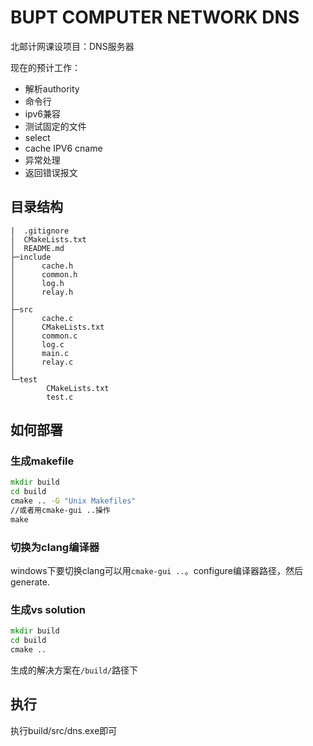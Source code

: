 # BUPT COMPUTER NETWORK DNS
北邮计网课设项目：DNS服务器  


现在的预计工作：
* 解析authority
* 命令行
* ipv6兼容
* 测试固定的文件
* select
* cache IPV6 cname
* 异常处理
* 返回错误报文
## 目录结构
```
|  .gitignore
│  CMakeLists.txt
│  README.md
├─include
│      cache.h
│      common.h
│      log.h
│      relay.h
│
├─src
│      cache.c
│      CMakeLists.txt
│      common.c
│      log.c
│      main.c
│      relay.c
│
└─test
        CMakeLists.txt
        test.c
```
## 如何部署
### 生成makefile
```cmd
mkdir build
cd build
cmake .. -G "Unix Makefiles"
//或者用cmake-gui ..操作
make
```
### 切换为clang编译器
windows下要切换clang可以用`cmake-gui ..`。configure编译器路径，然后generate.

### 生成vs solution


```cmd
mkdir build
cd build
cmake ..
```
生成的解决方案在`/build/`路径下
## 执行
执行build/src/dns.exe即可


